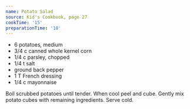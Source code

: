```yaml
---
name: Potato Salad
source: Kid's Cookbook, page 27
cookTime: '15'
preparationTime: '10'
---
```


* 6 potatoes, medium
* 3/4 c canned whole kernel corn
* 1/4 c parsley, chopped
* 1/4 t salt
* ground back pepper
* 1 T French dressing
* 1/4 c mayonnaise

Boil scrubbed potatoes until tender.  When cool peel and cube.  Gently mix potato cubes with remaining ingredients.  Serve cold.

